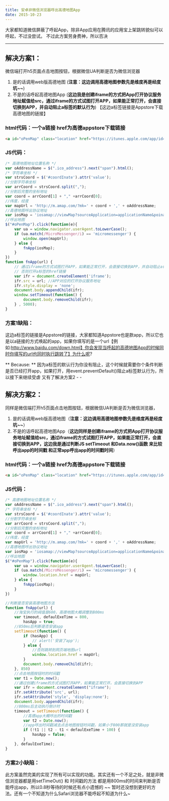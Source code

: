 ```yaml
---
title: 安卓非微信浏览器呼出高德地图App
date: 2015-10-23
---
```


大家都知道微信屏蔽了呼起App，除非App应用在腾讯的应用宝上架跳转貌似可以呼起，不过没尝试。
不过此方案劳身费神，所以否决

-----

## 解决方案1：
微信端打开h5页面点击地图按钮，根据微信UA判断是否为微信浏览器
1. 是的话调用web版高德地图  (**注意：这边调用高德地图参数先是维度再是经度 坑~~**)
2. 不是的话呼起高德地图App (**这边我是创建iframe的方式把App打开协议服务地址赋值给src，通过iframe的方式试图打开APP，如果能正常打开，会直接切换到APP，并自动阻止a标签的默认行为**) 【这边a标签链接是Appstore下载高德地图的链接】

### html代码：一个a链接 href为高德appstore下载链接
```html
<a id="oPenMap" class="location" href="https://itunes.apple.com/app/id461703208?spm=0.0.0.0.6cS3kh&ls=1&mt=8"></a>
```
<!-- more -->
### JS代码：
```js
/* 高德地图地址位置名称 */
var oAddressName = $(".ico_address").next("span").html();
/* 字符串坐标 */
var strsCoord = $('#coordInate').attr('value');
//分割字符串坐标
var arrCoord = strsCoord.split(",");
//分割后完整的坐标地址
var coord = arrCoord[1] + "," +arrCoord[0];
//纬度，经度
var mapUrl = 'http://m.amap.com/?mk=' + coord + ',' + oAddressName;
//高德地图呼出协议地址
var iosMap = 'iosamap://viewMap?sourceApplication=applicationName&poiname='+oAddressName+'&lat='+arrCoord[1]+'&lon='+arrCoord[0]+'&dev=1';
//呼出地图
$("#oPenMap").click(function(e){
    var ua = window.navigator.userAgent.toLowerCase();
    if (ua.match(/MicroMessenger/i) == 'micromessenger') {
        window.open(mapUrl);
    } else {
        fnApp(iosMap);
    }
})
function fnApp(url) {
    // 通过iframe的方式试图打开APP，如果能正常打开，会直接切换到APP，并自动阻止a标签的默认行为
    // 否则打开a标签的href链接
    var ifr = document.createElement('iframe');
    ifr.src = url; //APP对应的打开协议服务地址
    ifr.style.display = 'none';
    document.body.appendChild(ifr);
    window.setTimeout(function() {
        document.body.removeChild(ifr);
    } , 5000);
}
```
### 方案1缺陷：
这边a标签的链接是Appstore的链接，大家都知道Appstore也是款app，所以它也是以a链接的方式唤起的app，如果你填写的是一个url【例如:http://www.baidu.com/down.html】你会发现当呼起的高德地图App的时候同时你填写的url也同时执行跳转了】为什么呢?

 ** Because: ** 因为a标签的默认行为你没有阻止，这个时候就需要你个条件判断是否已经打开app，如果打开，用event.preventDefault()阻止a标签默认行为，所以接下来继续受虐 又有了解决方案2 - -

 ## 解决方案2：
 同样是微信端打开h5页面点击地图按钮，根据微信UA判断是否为微信浏览器，
 1. 是的话调用web版高德地图（**注意：这边调用高德地图参数先是维度再是经度 坑~~**）
 2. 不是的话呼起高德地图App（**这边同样是创建iframe的方式把App打开协议服务地址赋值给src，通过iframe的方式试图打开APP，如果能正常打开，会直接切换到APP，这边我是通过判断JS setTimeout 和Data.now()函数 来比较呼出app的时间戳 和正常app呼出app的时间戳时间**）

### html代码：一个a链接 href为高德appstore下载链接
```html
<a id="oPenMap" class="location" href="https://itunes.apple.com/app/id461703208?spm=0.0.0.0.6cS3kh&ls=1&mt=8"></a>
```
### JS代码：
```js
/* 高德地图地址位置名称 */
var oAddressName = $(".ico_address").next("span").html();
/* 字符串坐标 */
var strsCoord = $('#coordInate').attr('value');
//分割字符串坐标
var arrCoord = strsCoord.split(",");
//分割后完整的坐标地址
var coord = arrCoord[1] + "," +arrCoord[0];
//纬度，经度
var mapUrl = 'http://m.amap.com/?mk=' + coord + ',' + oAddressName;
//高德地图呼出协议地址
var iosMap = 'iosamap://viewMap?sourceApplication=applicationName&poiname='+oAddressName+'&lat='+arrCoord[1]+'&lon='+arrCoord[0]+'&dev=1';
//呼出地图
$("#oPenMap").click(function(e){
    var ua = window.navigator.userAgent.toLowerCase();
    if (ua.match(/MicroMessenger/i) == 'micromessenger') {
        window.location.href = mapUrl;
    } else {
        fnApp(iosMap);
    }
})

//判断是否安装高德地图方法
function fnApp(url) {
    //淘宝执行的阀值是600，高德地图大概调整到800ms
    var timeout, defaulExeTime = 800,
        hasApp = true;
    //850ms后判断是否安装app
    setTimeout(function() {
        if (hasApp) {
            // alert('安装了app');
        } else {
            //否则跳转到网页端地图url
            window.location.href = mapUrl;
        }
        document.body.removeChild(ifr);
    }, 850)
    //点击地图按钮时的时间戳
    var t1 = Date.now();
    //通过创建iframe的方式试图打开APP，如果能正常打开，会直接切换到APP
    var ifr = document.createElement("iframe");
    ifr.setAttribute('src', url);
    ifr.setAttribute('style', 'display:none');
    document.body.appendChild(ifr);
    //800ms后主动执行倒计时
    timeout = setTimeout(function() {
        //高德app大概呼出的时间戳
        var t2 = Date.now();
        //app呼出时间戳减去点击地图按钮时间戳，如果小于800那就是没安装app
        if (!t1 || t2 - t1 < defaulExeTime + 100) {
            hasApp = false;
        }
    }, defaulExeTime);
}
```
### 方案2小缺陷：
此方案虽然完美的实现了所有可以实现的功能。其实还有一个不足之处，就是非微信浏览器都是用setTimeOut() 和 时间戳的方法 都是用800ms的时间来判断是否能呼出app，所以0.8秒等待的时候还有点小遗憾的 ~~ 暂时还没想到更好的方法。还有一个不知道为什么Safari浏览器不能呼起不知道为什么~


